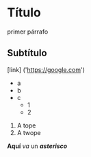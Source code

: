 # Título

primer párrafo

## Subtítulo


[link] ('https://google.com')

- a
- b
- c
    - 1
    - 2
1. A tope
2. A twope
   
**Aquí** *va* un ***asterisco***

